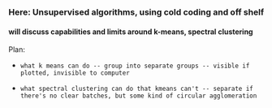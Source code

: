 ### Here: Unsupervised algorithms, using cold coding and off shelf
#### will discuss capabilities and limits around k-means, spectral clustering
Plan:
*     what k means can do -- group into separate groups -- visible if plotted, invisible to computer
*     what spectral clustering can do that kmeans can't -- separate if there's no clear batches, but some kind of circular agglomeration
